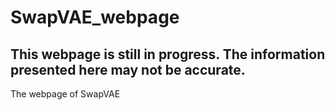 # SwapVAE_webpage

## This webpage is still in progress. The information presented here may not be accurate.

The webpage of SwapVAE

